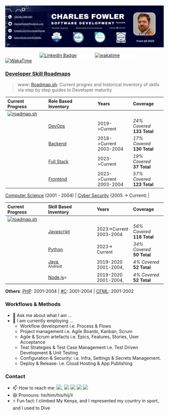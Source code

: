 <!--
    **iPoetDev/Ipoetdev** is a ✨ _special_ ✨ repository because its `README.md` (this file) appears on your GitHub profile.
-->

[![](assets/img/Email-Charles-J-Fowler-Contact-SoftwareDevelopment.png)](https://github.com/iPoetDev "Charles J Fowler's GitHub")

![](assets/img/spacer-15x5.png)![](assets/img/spacer-15x5.png)![](assets/img/spacer-15x5.png)![](assets/img/spacer-15x5.png)![](assets/img/spacer-15x5.png)![](assets/img/spacer-15x5.png)![](assets/img/spacer-15x5.png) [![LinkedIn Badge](https://img.shields.io/badge/Follow%20Me%20%20on%20LinkedIn-0A66C2?logo=linkedin&logoColor=fff&style=flat)](www.linkedin.com/comm/mynetwork/discovery-see-all?usecase=PEOPLE_FOLLOWS&followMember=charlesjfowler "Call to Action: Follow me on LinkedIn: Charles J Fowler") ![](assets/img/spacer-50x5.png) [![wakatime](https://wakatime.com/badge/user/2027c27d-0bab-4d7c-bfed-5d0b21285657.svg)](https://wakatime.com/@2027c27d-0bab-4d7c-bfed-5d0b21285657) ![](assets/img/spacer-50x5.png)  [![ WakaTime ](https://img.shields.io/badge/WakaTime%20Coding%20Activities-wakatime?logo=wakatime&logoColor=white&labelColor=grey&color=0A66C2)]((https://wakatime.com/@ipoetdev))


### [Developer Skill Roadmaps](https://roadmap.sh "Current Progress") 
> www: [Roadmap.sh](https://roadmap.sh "Developer Roadmaps: Community-curated Interactive Roadmaps"): Current progres and historical inventory of skills via step by step guides to Developer maturity

| Current Progress | Role Based Inventory | Years |  Coverage | 
| :--- | :--- | :--- | :--- |
| [![roadmap.sh](https://api.roadmap.sh/v1-badge/wide/65b190180c5481228332b827?variant=dark&roadmaps=devops%2Cbackend%2Cfull-stack%2Cfrontend)](https://roadmap.sh) |  |  |
| &nbsp;&nbsp;&nbsp; | [DevOps](https://roadmap.sh/devops?s=65b190180c5481228332b827) | 2019->Current | *24% Covered* <br> **133 Total** |
| &nbsp;&nbsp;&nbsp; | [Backend](https://roadmap.sh/backend?s=65b190180c5481228332b827) | 2018->Current <br> 2003-2004 | *17% Covered* <br> **130 Total**  | 
| &nbsp;&nbsp;&nbsp; | [Full Stack](https://roadmap.sh/full-stack?s=65b190180c5481228332b827) | 2023->Current | *19% Covered* <br> **37 Total** | 
| &nbsp;&nbsp;&nbsp; | [Frontend](https://roadmap.sh/frontend?s=65b190180c5481228332b827) | 2023->Current <br> 2003-2004 | *57% Covered* <br> **123 Total**  | 

[Computer Science](https://roadmap.sh/computer-science?s=65b190180c5481228332b827) (2001 - 2004) | [Cyber Security](https://roadmap.sh/cyber-security?s=65b190180c5481228332b827) (2005 -> Current) | 

| Current Progress | Skill Based Inventory | Years |  Coverage | 
| :--- | :--- | :--- | :--- |
|[![roadmap.sh](https://api.roadmap.sh/v1-badge/wide/65b190180c5481228332b827?variant=dark&roadmaps=python%2Cjavascript%2Cjava)](https://roadmap.sh) | | | |
| &nbsp;&nbsp;&nbsp; | [Javascript](https://roadmap.sh/javascript?s=65b190180c5481228332b827) | 2023->Current <br> 2003-2004   | *56% Covered* <br> **118 Total** |  
| &nbsp;&nbsp;&nbsp; | [Python](https://roadmap.sh/python?s=65b190180c5481228332b827) <br> <sup title="Django"></sup>| 2023-> Current | *34% Covered* <br> **50 Total** |  
| &nbsp;&nbsp;&nbsp; | [Java](https://roadmap.sh/java?s=65b190180c5481228332b827),<br> <sup>Android</sup> | 2019-2020 <br> 2001-2004,  | *4% Covered* <br> **52 Total** | 
| &nbsp;&nbsp;&nbsp; | [Node.js](https://roadmap.sh/nodejs?s=65b190180c5481228332b827)> | 2019-2020 <br> 2001-2004,  | *4% Covered* <br> **52 Total** | 

**Others**: [PHP](#PHP "No Roadmap Yet"): 2001-2004 | [\#C](#CSharp "No Roadmap Yet"): 2001-2004 | [CFML](#CFML "No Roadmap Yet"): 2001-2002


### Workflows & Methods

- 💬 Ask me about what I am ...
- 🌱 I am currently employing ...
    - Workflow development i.e. Process & Flows
    - Project management i.e. Agile Boards, Kanban, Scrum
    - Agile & Scrum artefacts i.e. Epics, Features, Stories, User Acceptance
    - Test Strategies & Test Case Management i.e. Test Driven Development & Unit Testing
    - Configuration & Security: i.e. Infra, Settings & Secrets Management.
    - Deploy & Release: i.e. Cloud Hosting & App Publishing

### Contact

- 📫 How to reach me: [![](https://img.shields.io/badge/LinkTree-%F0%9F%94%97%20Charles%20J%20Fowler%20%F0%9F%94%97-blue?logo=linktree)](https://linktr.ee/charlesjfowler), ![](https://badgen.net/badge/icon/discord?icon=discord&label) ![](https://badgen.net/badge/icon/slack?icon=slack&label) ![](https://badgen.net/badge/icon/telegram?icon=telegram&label) ![](https://badgen.net/badge/icon/twitter?icon=twitter&label)
- 😄 Pronouns: he/him/his/hij/il
- ⚡ Fun fact: I climbed My Kenya, and I represented my country in sport, and I used to Dive

<!--

Here are some ideas to get you started:

- 🔭 I’m currently working on ...
- 🌱 I’m currently learning ...
- 🤔 I’m looking for help with ...
- 💬 Ask me about ...
- ⚡ Fun fact: ...
-->
